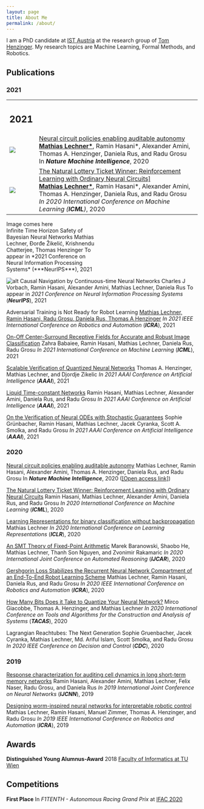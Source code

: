 ```yaml
---
layout: page
title: About Me
permalink: /about/
---
```

<!-- ![]({{ site.baseurl }}/images/merged.jpg) -->

I am a PhD candidate at [IST Austria](https://ist.ac.at/) at the research group of [Tom
Henzinger](https://ist.ac.at/en/research/henzinger-group/).
My research topics are Machine Learning, Formal Methods, and Robotics.

## Publications

### 2021


<table>
    <tbody>
        <tr>
            <td>
                <h2>2021</h2>
            </td>
        </tr>
        <tr>
            <td><img src="pages/images/wormnet/worm.png" /></td>
            <td><a href="https://publik.tuwien.ac.at/files/publik_292280.pdf">Neural circuit policies enabling auditable
                    autonomy</a>
                <br /><b><u>Mathias Lechner*</u></b>, Ramin Hasani*, Alexander Amini, Thomas A. Henzinger, Daniela Rus,
                and Radu Grosu
                <br />
                In <b><i>Nature Machine Intelligence</i></b>, 2020
            </td>
        </tr>
        <tr>
            <td><img src="pages/images/wormnet/worm.png" /></td>
            <td><a href="https://publik.tuwien.ac.at/files/publik_292280.pdf">The Natural Lottery Ticket Winner:
                    Reinforcement Learning with Ordinary Neural
                    Circuits]</a>
                <br /><b><u>Mathias Lechner*</u></b>, Ramin Hasani*, Alexander Amini, Thomas A. Henzinger, Daniela Rus,
                and Radu Grosu
                <br />
                <i>In 2020 International Conference on Machine Learning (<b>ICML</b>)</i>, 2020
            </td>
        </tr>
    </tbody>
</table>
<div
    style="-webkit-column-count: 2; -moz-column-count: 2; column-count: 2; -webkit-column-rule: 1px dotted #e0e0e0; -moz-column-rule: 1px dotted #e0e0e0; column-rule: 1px dotted #e0e0e0;">
    <div style="display: inline-block;">
        Image comes here
    </div>
    <div style="display: inline-block;">
        Infinite Time Horizon Safety of Bayesian Neural Networks
        Mathias Lechner, Đorđe Žikelić, Krishnendu Chatterjee, Thomas Henzinger
        To appear in *2021 Conference on Neural Information Processing Systems* (***NeurIPS***), 2021
    </div>
</div>


![alt](pages/images/wormnet/worm.png) Causal Navigation by Continuous-time Neural Networks
Charles J Vorbach, Ramin Hasani, Alexander Amini, Mathias Lechner, Daniela Rus
To appear in *2021 Conference on Neural Information Processing Systems* (***NeurIPS***), 2021

Adversarial Training is Not Ready for Robot Learning
[Mathias Lechner, Ramin Hasani, Radu Grosu, Daniela Rus, Thomas A Henzinger](https://arxiv.org/pdf/2103.08187.pdf)
*In 2021 IEEE International Conference on Robotics and Automation* (***ICRA***), 2021

[On-Off Center-Surround Receptive Fields for Accurate and Robust Image
Classification](http://proceedings.mlr.press/v139/babaiee21a/babaiee21a.pdf)
Zahra Babaiee, Ramin Hasani, Mathias Lechner, Daniela Rus, Radu Grosu
*In 2021 International Conference on Machine Learning* (***ICML***), 2021

[Scalable Verification of Quantized Neural Networks](https://ojs.aaai.org/index.php/AAAI/article/view/16496/16303)
Thomas A. Henzinger, Mathias Lechner, and Djordje Zikelic
*In 2021 AAAI Conference on Artificial Intelligence* (***AAAI***), 2021

[Liquid Time-constant Networks](https://ojs.aaai.org/index.php/AAAI/article/view/16936/16743)
Ramin Hasani, Mathias Lechner, Alexander Amini, Daniela Rus, and Radu Grosu
*In 2021 AAAI Conference on Artificial Intelligence* (***AAAI***), 2021

[On the Verification of Neural ODEs with Stochastic
Guarantees](https://ojs.aaai.org/index.php/AAAI/article/view/17372/17179)
Sophie Grünbacher, Ramin Hasani, Mathias Lechner, Jacek Cyranka, Scott A. Smolka, and Radu Grosu
*In 2021 AAAI Conference on Artificial Intelligence* (***AAAI***), 2021

### 2020

[Neural circuit policies enabling auditable autonomy](https://www.nature.com/articles/s42256-020-00237-3)
Mathias Lechner, Ramin Hasani, Alexander Amini, Thomas A. Henzinger, Daniela Rus, and Radu Grosu
In ***Nature Machine Intelligence***, 2020 ([[Open access link]](https://publik.tuwien.ac.at/files/publik_292280.pdf))

<!-- [Learning Long-Term Dependencies in Irregularly-Sampled Time Series](https://arxiv.org/pdf/2006.04418.pdf)  
Mathias Lechner, Ramin Hasani  -->

[The Natural Lottery Ticket Winner: Reinforcement Learning with Ordinary Neural
Circuits](https://proceedings.icml.cc/static/paper_files/icml/2020/2398-Paper.pdf)
Ramin Hasani, Mathias Lechner, Alexander Amini, Daniela Rus, and Radu Grosu
*In 2020 International Conference on Machine Learning* (***ICML***), 2020

[Learning Representations for binary classification without backpropagation](https://openreview.net/forum?id=Bke61krFvS)
Mathias Lechner
*In 2020 International Conference on Learning Representations* (***ICLR***), 2020

[An SMT Theory of Fixed-Point Arithmetic](https://soarlab.org/papers/2020_ijcar_bhlnr.pdf)
Marek Baranowski, Shaobo He, Mathias Lechner, Thanh Son Nguyen, and Zvonimir Rakamaric
*In 2020 International Joint Conference on Automated Reasoning* (***IJCAR***), 2020

[Gershgorin Loss Stabilizes the Recurrent Neural Network Compartment of an End-To-End Robot Learning
Scheme](https://ti.tuwien.ac.at/cps/people/grosu/files/icra20.pdf)
Mathias Lechner, Ramin Hasani, Daniela Rus, and Radu Grosu
*In 2020 IEEE International Conference on Robotics and Automation* (***ICRA***), 2020

[How Many Bits Does it Take to Quantize Your Neural
Network?](https://link.springer.com/chapter/10.1007/978-3-030-45237-7_5)
Mirco Giacobbe, Thomas A. Henzinger, and Mathias Lechner
*In 2020 International Conference on Tools and Algorithms for the Construction and Analysis of Systems* (***TACAS***),
2020

Lagrangian Reachtubes: The Next Generation
Sophie Gruenbacher, Jacek Cyranka, Mathias Lechner, Md. Ariful Islam, Scott Smolka, and Radu Grosu
*In 2020 IEEE Conference on Decision and Control* (***CDC***), 2020

### 2019

[Response characterization for auditing cell dynamics in long short-term memory
networks](https://ti.tuwien.ac.at/cps/people/grosu/files/ijcnn19.pdf)
Ramin Hasani, Alexander Amini, Mathias Lechner, Felix Naser, Radu Grosu, and Daniela Rus
*In 2019 International Joint Conference on Neural Networks* (***IJCNN***), 2019

[Designing worm-inspired neural networks for interpretable robotic
control](https://ieeexplore.ieee.org/document/8793840)
Mathias Lechner, Ramin Hasani, Manuel Zimmer, Thomas A. Henzinger, and Radu Grosu
*In 2019 IEEE International Conference on Robotics and Automation* (***ICRA***), 2019


## Awards

**Distinguished Young Alumnus-Award** 2018 [Faculty of Informatics at TU
Wien](http://www.informatik.tuwien.ac.at/studium/studierende/epilog/2017ws)


## Competitions

**First Place** In *F1TENTH - Autonomous Racing Grand Prix* at [IFAC 2020](https://f1tenth.org/ifac2020.html)